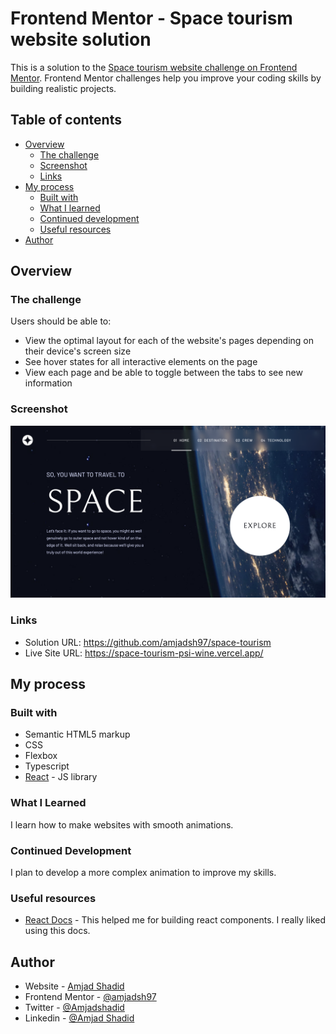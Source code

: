 # Frontend Mentor - Space tourism website solution

This is a solution to the [Space tourism website challenge on Frontend Mentor](https://www.frontendmentor.io/challenges/space-tourism-multipage-website-gRWj1URZ3). Frontend Mentor challenges help you improve your coding skills by building realistic projects.

## Table of contents

- [Overview](#overview)
    - [The challenge](#the-challenge)
    - [Screenshot](#screenshot)
    - [Links](#links)
- [My process](#my-process)
    - [Built with](#built-with)
    - [What I learned](#what-i-learned)
    - [Continued development](#continued-development)
    - [Useful resources](#useful-resources)
- [Author](#author)


## Overview

### The challenge

Users should be able to:

- View the optimal layout for each of the website's pages depending on their device's screen size
- See hover states for all interactive elements on the page
- View each page and be able to toggle between the tabs to see new information

### Screenshot

![](./Screenshot.png)

### Links

- Solution URL: https://github.com/amjadsh97/space-tourism
- Live Site URL: https://space-tourism-psi-wine.vercel.app/

## My process

### Built with

- Semantic HTML5 markup
- CSS
- Flexbox
- Typescript
- [React](https://reactjs.org/) - JS library


### What I Learned
I learn how to make websites with smooth animations.

### Continued Development
I plan to develop a more complex animation to improve my skills.

### Useful resources
- [React Docs](https://react.dev/) - This helped me for building react components. I really liked using this docs.


## Author

- Website - [Amjad Shadid](https://amjadshadid.com)
- Frontend Mentor - [@amjadsh97](https://www.frontendmentor.io/profile/amjadsh97)
- Twitter - [@Amjadshadid](https://twitter.com/Amjadshadid)
- Linkedin - [@Amjad Shadid](https://www.linkedin.com/in/amjad-shadid-134355134/)